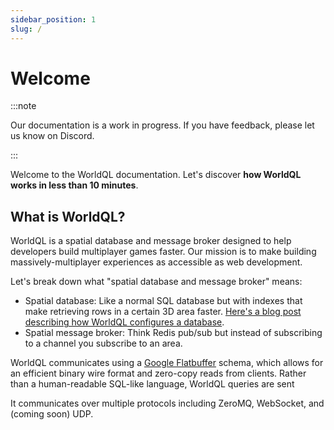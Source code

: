 ```yaml
---
sidebar_position: 1
slug: /
---
```

# Welcome

:::note

Our documentation is a work in progress. If you have feedback, please let us know on Discord.

:::


Welcome to the WorldQL documentation. Let's discover **how WorldQL works in less than 10 minutes**.

## What is WorldQL?

WorldQL is a spatial database and message broker designed to help developers build multiplayer games faster. Our mission
is to make building massively-multiplayer experiences as accessible as web development.

Let's break down what "spatial database and message broker" means:
- Spatial database: Like a normal SQL database but with indexes that make retrieving rows in a certain 3D area faster.
[Here's a blog post describing how WorldQL configures a database](https://www.worldql.com/posts/2021-09-spatial-partitions-postgres/).
- Spatial message broker: Think Redis pub/sub but instead of subscribing to a channel you subscribe to an area.

WorldQL communicates using a [Google Flatbuffer](https://google.github.io/flatbuffers/) schema, which allows for an efficient binary wire format and zero-copy reads from clients. Rather than a human-readable SQL-like language, WorldQL queries are sent 

It communicates over multiple protocols including ZeroMQ, WebSocket, and (coming soon) UDP.